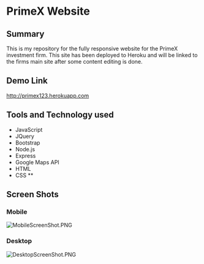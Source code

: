 # PrimeX Website #

## Summary ##

This is my repository for the fully responsive website for the PrimeX investment firm.  This site has been deployed to Heroku and will be linked to the firms main site after some content editing is done.

## Demo Link ##
http://primex123.herokuapp.com

## Tools and Technology used ##

* JavaScript
* JQuery
* Bootstrap
* Node.js
* Express
* Google Maps API
* HTML
* CSS
**
## Screen Shots ##

### Mobile ###

![MobileScreenShot.PNG](https://bitbucket.org/repo/qGRB8b/images/994532240-MobileScreenShot.PNG)

### Desktop ###
![DesktopScreenShot.PNG](https://bitbucket.org/repo/qGRB8b/images/640422125-DesktopScreenShot.PNG)